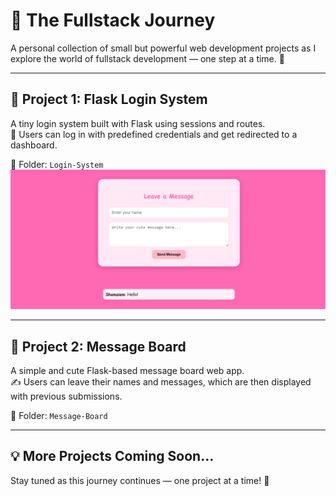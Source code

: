 # 🚀 The Fullstack Journey

A personal collection of small but powerful web development projects as I explore the world of fullstack development — one step at a time. 🌱

---

## 🧪 Project 1: Flask Login System
A tiny login system built with Flask using sessions and routes.  
🔐 Users can log in with predefined credentials and get redirected to a dashboard.

📂 Folder: `Login-System`
![Screenshot](https://github.com/shamaiem10/TheFullstackJourney/blob/main/Message-Board/screenshot.png?raw=true)


---

## 💌 Project 2: Message Board
A simple and cute Flask-based message board web app.  
✍️ Users can leave their names and messages, which are then displayed with previous submissions.

📂 Folder: `Message-Board`

---

## 💡 More Projects Coming Soon...
Stay tuned as this journey continues — one project at a time! 🚧

